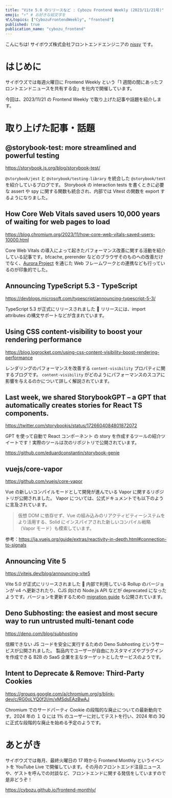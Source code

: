 ```yaml
---
title: "Vite 5.0 のリリースなど : Cybozu Frontend Weekly (2023/11/21号)"
emoji: "⚡" # お好きな絵文字を
ぜんtopics: ["CybozuFrontendWeekly", "frontend"]
published: true
publication_name: "cybozu_frontend"
---
```


こんにちは! サイボウズ株式会社フロントエンドエンジニアの [nissy](https://twitter.com/nissy_dev) です。

# はじめに

サイボウズでは毎週火曜日に Frontend Weekly という「1 週間の間にあったフロントエンドニュースを共有する会」を社内で開催しています。

今回は、2023/11/21 の Frontend Weekly で取り上げた記事や話題を紹介します。

# 取り上げた記事・話題

## @storybook-test: more streamlined and powerful testing

https://storybook.js.org/blog/storybook-test/

`@storybook/jest` と `@storybook/testing-library` を統合した `@storybook/test` を紹介しているブログです。
Storybook の interaction tests を書くときに必要な assert や spy に関する関数も統合され、内部では Vitest の関数を export するようになりました。

## How Core Web Vitals saved users 10,000 years of waiting for web pages to load

https://blog.chromium.org/2023/11/how-core-web-vitals-saved-users-10000.html

Core Web Vitals の導入によって起きたパフォーマンス改善に関する活動を紹介している記事です。bfcache, prerender などのブラウザそのものへの改善だけでなく、[Aurora Project](https://developer.chrome.com/aurora/) を通じた Web フレームワークとの連携なども行っているのが印象的でした。

## Announcing TypeScript 5.3 - TypeScript

https://devblogs.microsoft.com/typescript/announcing-typescript-5-3/

TypeScript 5.3 が正式にリリースされました 🎉 リリースには、import attributes の構文サポートなどが含まれています。

## Using CSS content-visibility to boost your rendering performance

https://blog.logrocket.com/using-css-content-visibility-boost-rendering-performance

レンダリングのパフォーマンスを改善する `content-visibility` プロパティに関するブログです。
`content-visibility` がどのようにパフォーマンスのスコアに影響を与えるのかについて詳しく解説されています。

## Last week, we shared StorybookGPT – a GPT that automatically creates stories for React TS components.

https://twitter.com/storybookjs/status/1726604084801872072

GPT を使って自動で React コンポーネント の story を作成するツールの紹介ツイートです！実際のツールは次のリポジトリで公開されています。

https://github.com/eduardconstantin/storybook-genie

## vuejs/core-vapor

https://github.com/vuejs/core-vapor

Vue の新しいコンパイルモードとして開発が進んでいる Vapor に関するリポジトリが公開されました。
Vapor については、公式ドキュメントでも以下のように言及されています。

> 仮想 DOM に依存せず、Vue の組み込みのリアクティビティーシステムをより活用する、Solid にインスパイアされた新しいコンパイル戦略（Vapor モード）も模索しています。

参考：https://ja.vuejs.org/guide/extras/reactivity-in-depth.html#connection-to-signals

## Announcing Vite 5

https://vitejs.dev/blog/announcing-vite5

Vite 5.0 が正式にリリースされました 🎉 内部で利用している Rollup のバージョンが v4 へ更新されたり、CJS 向けの Node.js API などが deprecated になったようです。バージョンを更新するための [migration guide](https://vitejs.dev/guide/migration.html) も公開されています。

## Deno Subhosting: the easiest and most secure way to run untrusted multi-tenant code

https://deno.com/blog/subhosting

信頼できない JS コードを安全に実行するための Deno Subhosting というサービスが公開されました。
製品内でユーザーが自由にカスタマイズやプラグインを作成できる B2B の SaaS 企業を主なターゲットとしたサービスのようです。

## Intent to Deprecate & Remove: Third-Party Cookies

https://groups.google.com/a/chromium.org/g/blink-dev/c/RG0oLYQ0f2I/m/xMSdsEAzBwAJ

Chromium でのサードパーティ Cookie の段階的な廃止についての最新動向です。2024 年の １ Q には 1% のユーザーに対してテストを行い、2024 年の 3Q に正式な段階的な廃止を始める予定のようです。

# あとがき

サイボウズでは毎月、最終火曜日の 17 時から Frontend Monthly というイベントを YouTube Live で開催しています。その月のフロントエンド注目ニュースや、ゲストを呼んでの対談など、フロントエンドに関する発信をしていますので是非どうぞ！

https://cybozu.github.io/frontend-monthly/
